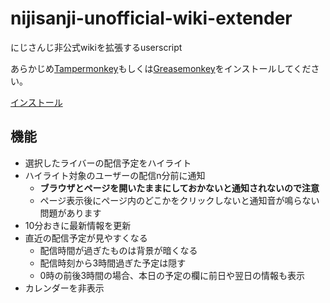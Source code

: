 # nijisanji-unofficial-wiki-extender
にじさんじ非公式wikiを拡張するuserscript

あらかじめ[Tampermonkey](https://chrome.google.com/webstore/detail/tampermonkey/dhdgffkkebhmkfjojejmpbldmpobfkfo?hl=ja)もしくは[Greasemonkey](https://addons.mozilla.org/ja/firefox/addon/greasemonkey/)をインストールしてください。

[インストール](https://github.com/abcang/nijisanji-unofficial-wiki-extender/raw/master/nijisanji-unofficial-wiki-extender.user.js)

## 機能
- 選択したライバーの配信予定をハイライト
- ハイライト対象のユーザーの配信n分前に通知
  - **ブラウザとページを開いたままにしておかないと通知されないので注意**
  - ページ表示後にページ内のどこかをクリックしないと通知音が鳴らない問題があります
- 10分おきに最新情報を更新
- 直近の配信予定が見やすくなる
  - 配信時間が過ぎたものは背景が暗くなる
  - 配信時刻から3時間過ぎた予定は隠す
  - 0時の前後3時間の場合、本日の予定の欄に前日や翌日の情報も表示
- カレンダーを非表示
